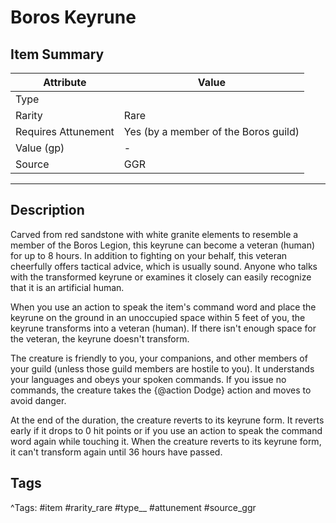 # Boros Keyrune

## Item Summary

| Attribute            | Value                        |
|----------------------|------------------------------|
| Type                 |   |
| Rarity               | Rare             |
| Requires Attunement  | Yes (by a member of the Boros guild)                |
| Value (gp)           | -    |
| Source               | GGR |

---

## Description

Carved from red sandstone with white granite elements to resemble a member of the Boros Legion, this keyrune can become a veteran (human) for up to 8 hours. In addition to fighting on your behalf, this veteran cheerfully offers tactical advice, which is usually sound. Anyone who talks with the transformed keyrune or examines it closely can easily recognize that it is an artificial human.

When you use an action to speak the item's command word and place the keyrune on the ground in an unoccupied space within 5 feet of you, the keyrune transforms into a veteran (human). If there isn't enough space for the veteran, the keyrune doesn't transform.

The creature is friendly to you, your companions, and other members of your guild (unless those guild members are hostile to you). It understands your languages and obeys your spoken commands. If you issue no commands, the creature takes the {@action Dodge} action and moves to avoid danger.

At the end of the duration, the creature reverts to its keyrune form. It reverts early if it drops to 0 hit points or if you use an action to speak the command word again while touching it. When the creature reverts to its keyrune form, it can't transform again until 36 hours have passed.

## Tags

^Tags: #item #rarity_rare #type__ #attunement #source_ggr